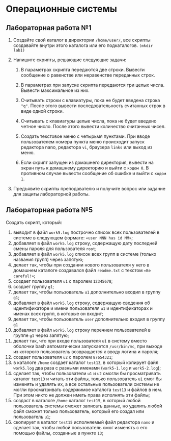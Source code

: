 ﻿# Операционные системы

## Лабораторная работа №1




1. Создайте свой каталог в директории `/home/user/`, все скрипты создавайте внутри этого каталога или его подкаталогов. `(mkdir lab1)`




2. Напишите скрипты, решающие следующие задачи:

      
    1. В параметрах скрипта передаются две строки. Вывести сообщение о равенстве или неравенстве переданных строк.


    2. В параметрах при запуске скрипта передаются три целых числа. Вывести максимальное из них.


    3. Считывать строки с клавиатуры, пока не будет введена строка `"q"`. После этого вывести последовательность считанных строк в виде одной строки.


    4. Считывать с клавиатуры целые числа, пока не будет введено четное число. После этого вывести количество считанных чисел.


    5. Создать текстовое меню с четырьмя пунктами. При вводе пользователем номера пункта меню происходит запуск редактора nano, редактора `vi`, браузера `links` или выход из меню.


    6. Если скрипт запущен из домашнего директория, вывести на экран путь к домашнему директорию и выйти с `кодом 0`. В противном случае вывести сообщение об ошибке и выйти с `кодом 1`.




3. Предъявите скрипты преподавателю и получите вопрос или задание для защиты лабораторной работы.

## Лабораторная работа №5

Создать скрипт, который:
1. выводит в файл `work5.log` построчно список всех пользователей в системе в следующем формате: `«user NNN has id MM»`;
2. добавляет в файл `work5.log` строку, содержащую дату последней смены пароля для пользователя `root`;
3. добавляет в файл `work5.log` список всех групп в системе (только названия групп) через запятую;
4. делает так, чтобы при создании нового пользователя у него в домашнем каталоге создавался файл `readme.txt` с текстом `«Be careful!»`;
5. создает пользователя `u1` с паролем `12345678`;
6. создает группу `g1`;
7. делает так, чтобы пользователь `u1` дополнительно входил в группу `g1`;
8. добавляет в файл `work5.log` строку, содержащую сведения об идентификаторе и имени пользователя `u1` и идентификаторах и именах всех групп, в которые он входит;
9. делает так, чтобы пользователь `user` дополнительно входил в группу `g1`
10. добавляет в файл `work5.log` строку перечнем пользователей в группе `g1` через запятую;
11. делает так, что при входе пользователя `u1` в систему вместо оболочки bash автоматически запускается `/usr/bin/mc`, при выходе из которого пользователь возвращается к вводу логина и пароля;
12. создает пользователя `u2` с паролем `87654321`;
13. в каталоге `/home` создает каталог `test13`, в который копирует файл `work5.log` два раза с разными именами (`work5-1.log` и `work5-2.log`);
14. сделает так, чтобы пользователи `u1` и `u2` смогли бы просматривать каталог `test13` и читать эти файлы, только пользователь `u1` смог бы изменять и удалять их, а все остальные пользователи системы не могли просматривать содержимое каталога `test13` и файлов в нем. При этом никто не должен иметь права исполнять эти файлы;
15. создаст в каталоге `/home` каталог `test15`, в который любой пользователь системы сможет
записать данные, но удалить любой файл сможет только пользователь, который его создал или
пользователь `u1`;
16. скопирует в каталог `test15` исполняемый файл редактора `nano` и сделает так, чтобы любой
пользователь смог изменять с его помощью файлы, созданные в пункте `13`;

